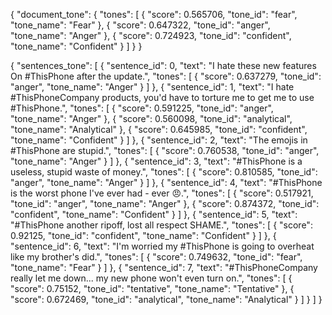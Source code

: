 {
  "document_tone": {
    "tones": [
      {
        "score": 0.565706,
        "tone_id": "fear",
        "tone_name": "Fear"
      },
      {
        "score": 0.647322,
        "tone_id": "anger",
        "tone_name": "Anger"
      },
      {
        "score": 0.724923,
        "tone_id": "confident",
        "tone_name": "Confident"
      }
    ]
  }
}




{
  "sentences_tone": [
    {
      "sentence_id": 0,
      "text": "I hate these new features On #ThisPhone after the update.",
      "tones": [
        {
          "score": 0.637279,
          "tone_id": "anger",
          "tone_name": "Anger"
        }
      ]
    },
    {
      "sentence_id": 1,
      "text": "I hate #ThisPhoneCompany products, you'd have to torture me to get me to use #ThisPhone.",
      "tones": [
        {
          "score": 0.591225,
          "tone_id": "anger",
          "tone_name": "Anger"
        },
        {
          "score": 0.560098,
          "tone_id": "analytical",
          "tone_name": "Analytical"
        },
        {
          "score": 0.645985,
          "tone_id": "confident",
          "tone_name": "Confident"
        }
      ]
    },
    {
      "sentence_id": 2,
      "text": "The emojis in #ThisPhone are stupid.",
      "tones": [
        {
          "score": 0.760538,
          "tone_id": "anger",
          "tone_name": "Anger"
        }
      ]
    },
    {
      "sentence_id": 3,
      "text": "#ThisPhone is a useless, stupid waste of money.",
      "tones": [
        {
          "score": 0.810585,
          "tone_id": "anger",
          "tone_name": "Anger"
        }
      ]
    },
    {
      "sentence_id": 4,
      "text": "#ThisPhone is the worst phone I've ever had - ever 😠.",
      "tones": [
        {
          "score": 0.517921,
          "tone_id": "anger",
          "tone_name": "Anger"
        },
        {
          "score": 0.874372,
          "tone_id": "confident",
          "tone_name": "Confident"
        }
      ]
    },
    {
      "sentence_id": 5,
      "text": "#ThisPhone another ripoff, lost all respect SHAME.",
      "tones": [
        {
          "score": 0.92125,
          "tone_id": "confident",
          "tone_name": "Confident"
        }
      ]
    },
    {
      "sentence_id": 6,
      "text": "I'm worried my #ThisPhone is going to overheat like my brother's did.",
      "tones": [
        {
          "score": 0.749632,
          "tone_id": "fear",
          "tone_name": "Fear"
        }
      ]
    },
    {
      "sentence_id": 7,
      "text": "#ThisPhoneCompany really let me down... my new phone won't even turn on.",
      "tones": [
        {
          "score": 0.75152,
          "tone_id": "tentative",
          "tone_name": "Tentative"
        },
        {
          "score": 0.672469,
          "tone_id": "analytical",
          "tone_name": "Analytical"
        }
      ]
    }
  ]
}

          
